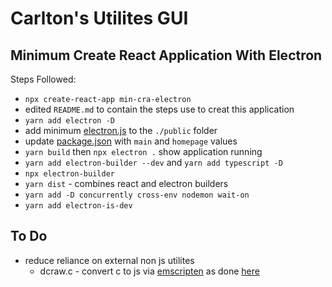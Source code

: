 # Carlton's Utilites GUI

## Minimum Create React Application With Electron

Steps Followed:

- `npx create-react-app min-cra-electron`
- edited `README.md` to contain the steps use to creat this application
- `yarn add electron -D`
- add minimum [electron.js](./public/electron.js) to the `./public` folder
- update [package.json](./package.json) with `main` and `homepage` values
- `yarn build` then `npx electron .` show application running
- `yarn add electron-builder --dev` and `yarn add typescript -D`
- `npx electron-builder`
- `yarn dist` - combines react and electron builders
- `yarn add -D concurrently cross-env nodemon wait-on`
- `yarn add electron-is-dev`

## To Do

- reduce reliance on external non js utilites
  - dcraw.c - convert c to js via [emscripten](https://emscripten.org/) as done
    [here](https://github.com/carltonwin8/dcraw.js)
